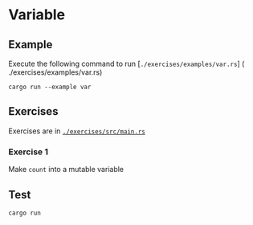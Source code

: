 # Variable

## Example

Execute the following command to run [`./exercises/examples/var.rs`] ( ./exercises/examples/var.rs)

```shell
cargo run --example var
```

## Exercises

Exercises are in [`./exercises/src/main.rs`](./exercises/src/main.rs)

### Exercise 1

Make `count` into a mutable variable

## Test

```shell
cargo run
```
